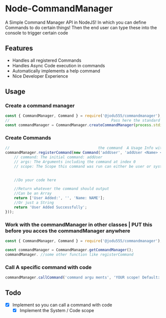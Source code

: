 # Node-CommandManager
A Simple Command Manager API in NodeJS! 
In which you can define Commands to do certain things! 
Then the end user can type these into the console to trigger certain code

## Features

  * Handles all registered Commands
  * Handles Async Code execution in commands
  * Automatically implements a help command
  * Nice Developer Experience

## Usage

### Create a command manager

```javascript
const { CommandManager, Command } = require('@jodu555/commandmanager');
//                                              Pass here the standard pipe you want to use
const commandManager = CommandManager.createCommandManager(process.stdin, process.stdout);
```

### Create Commands

```javascript
//                                        the command  A Usage Info with arguments       A Description what the command does
commandManager.registerCommand(new Command('addUser', 'addUser <Name> <Street> [City]', 'Adds a user', (command, [...args], scope) => {
    // command: The initial command: addUser
    // args: The Arguments including the command at index 0
    // scope: The Scope this command was run can either be user or system

    
    //Do your code here

    //Return whatever the command should output
    //Can be an Array
    return ['User Added:', '', 'Name: NAME'];
    //Or just a String
    return 'User Added Successfully';
}));
```

### Work with the commandManager in other classes | PUT this before you acces the commandManager anywhere

```javascript
const { CommandManager, Command } = require('@jodu555/commandmanager');

const commandManager = CommandManager.getCommandManager();
commandManager. //some other function like registerCommand
```

### Call A specific command with code

```javascript
commandManager.callCommand('command argu ments', 'YOUR scope! Default: System');
```



## Todo
* [x] Implement so you can call a command with code
  * [x] Implement the System / Code scope